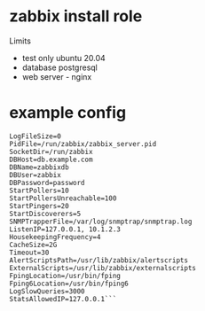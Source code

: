 # zabbix install role
Limits

* test only ubuntu 20.04
* database postgresql
* web server - nginx

# example config
```LogFile=/var/log/zabbix/zabbix_server.log
LogFileSize=0
PidFile=/run/zabbix/zabbix_server.pid
SocketDir=/run/zabbix
DBHost=db.example.com
DBName=zabbixdb
DBUser=zabbix
DBPassword=password
StartPollers=10
StartPollersUnreachable=100
StartPingers=20
StartDiscoverers=5
SNMPTrapperFile=/var/log/snmptrap/snmptrap.log
ListenIP=127.0.0.1, 10.1.2.3
HousekeepingFrequency=4
CacheSize=2G
Timeout=30
AlertScriptsPath=/usr/lib/zabbix/alertscripts
ExternalScripts=/usr/lib/zabbix/externalscripts
FpingLocation=/usr/bin/fping
Fping6Location=/usr/bin/fping6
LogSlowQueries=3000
StatsAllowedIP=127.0.0.1```